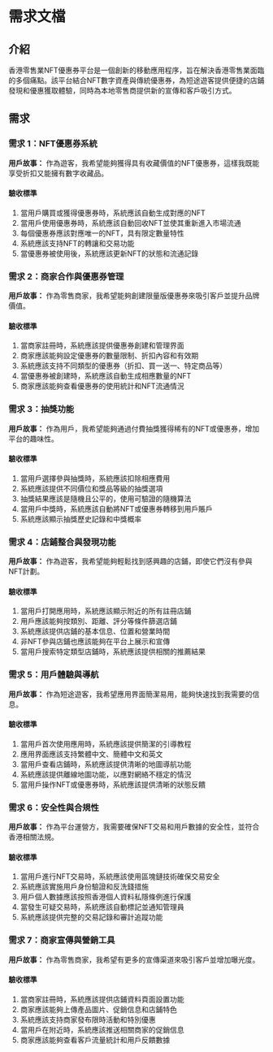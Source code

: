 # 需求文檔

## 介紹

香港零售業NFT優惠券平台是一個創新的移動應用程序，旨在解決香港零售業面臨的多個痛點。該平台結合NFT數字資產與傳統優惠券，為短途遊客提供便捷的店鋪發現和優惠獲取體驗，同時為本地零售商提供新的宣傳和客戶吸引方式。

## 需求

### 需求 1：NFT優惠券系統

**用戶故事：** 作為遊客，我希望能夠獲得具有收藏價值的NFT優惠券，這樣我既能享受折扣又能擁有數字收藏品。

#### 驗收標準

1. 當用戶購買或獲得優惠券時，系統應該自動生成對應的NFT
2. 當用戶使用優惠券時，系統應該自動回收NFT並使其重新進入市場流通
3. 每個優惠券應該對應唯一的NFT，具有限定數量特性
4. 系統應該支持NFT的轉讓和交易功能
5. 當優惠券被使用後，系統應該更新NFT的狀態和流通記錄

### 需求 2：商家合作與優惠券管理

**用戶故事：** 作為零售商家，我希望能夠創建限量版優惠券來吸引客戶並提升品牌價值。

#### 驗收標準

1. 當商家註冊時，系統應該提供優惠券創建和管理界面
2. 商家應該能夠設定優惠券的數量限制、折扣內容和有效期
3. 系統應該支持不同類型的優惠券（折扣、買一送一、特定商品等）
4. 當優惠券被創建時，系統應該自動生成相應數量的NFT
5. 商家應該能夠查看優惠券的使用統計和NFT流通情況

### 需求 3：抽獎功能

**用戶故事：** 作為用戶，我希望能夠通過付費抽獎獲得稀有的NFT或優惠券，增加平台的趣味性。

#### 驗收標準

1. 當用戶選擇參與抽獎時，系統應該扣除相應費用
2. 系統應該提供不同價位和獎品等級的抽獎選項
3. 抽獎結果應該是隨機且公平的，使用可驗證的隨機算法
4. 當用戶中獎時，系統應該自動將NFT或優惠券轉移到用戶賬戶
5. 系統應該顯示抽獎歷史記錄和中獎概率

### 需求 4：店鋪整合與發現功能

**用戶故事：** 作為遊客，我希望能夠輕鬆找到感興趣的店鋪，即使它們沒有參與NFT計劃。

#### 驗收標準

1. 當用戶打開應用時，系統應該顯示附近的所有註冊店鋪
2. 用戶應該能夠按類別、距離、評分等條件篩選店鋪
3. 系統應該提供店鋪的基本信息、位置和營業時間
4. 非NFT參與店鋪也應該能夠在平台上展示和宣傳
5. 當用戶搜索特定類型店鋪時，系統應該提供相關的推薦結果

### 需求 5：用戶體驗與導航

**用戶故事：** 作為短途遊客，我希望應用界面簡潔易用，能夠快速找到我需要的信息。

#### 驗收標準

1. 當用戶首次使用應用時，系統應該提供簡潔的引導教程
2. 應用界面應該支持繁體中文、簡體中文和英文
3. 當用戶查看店鋪時，系統應該提供清晰的地圖導航功能
4. 系統應該提供離線地圖功能，以應對網絡不穩定的情況
5. 當用戶操作NFT或優惠券時，系統應該提供清晰的狀態反饋

### 需求 6：安全性與合規性

**用戶故事：** 作為平台運營方，我需要確保NFT交易和用戶數據的安全性，並符合香港相關法規。

#### 驗收標準

1. 當用戶進行NFT交易時，系統應該使用區塊鏈技術確保交易安全
2. 系統應該實施用戶身份驗證和反洗錢措施
3. 用戶個人數據應該按照香港個人資料私隱條例進行保護
4. 當發生可疑交易時，系統應該自動標記並通知管理員
5. 系統應該提供完整的交易記錄和審計追蹤功能

### 需求 7：商家宣傳與營銷工具

**用戶故事：** 作為零售商家，我希望有更多的宣傳渠道來吸引客戶並增加曝光度。

#### 驗收標準

1. 當商家註冊時，系統應該提供店鋪資料頁面設置功能
2. 商家應該能夠上傳產品圖片、促銷信息和店鋪特色
3. 系統應該支持商家發布限時活動和特別優惠
4. 當用戶在附近時，系統應該推送相關商家的促銷信息
5. 商家應該能夠查看客戶流量統計和用戶反饋數據